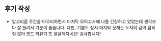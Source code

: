 ## 후기 작성

- 알고리즘 주간을 마무리하면서 마지막 모의고사에 나름 긴장하고 있었는데 생각보다 잘 풀려서 기분이 졸습니다.
  다만, 기쁨도 잠시 마지막 문제는 도저히 감이 잡히질 않아 코드 리뷰가 또 절실해지네요! 감사합니다!
